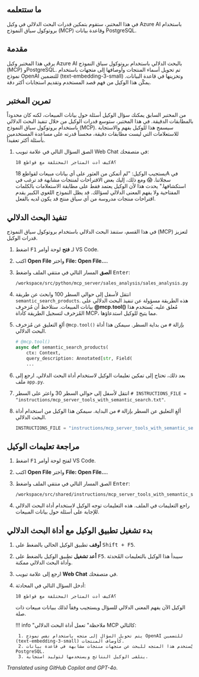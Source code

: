 ## ما ستتعلمه

في هذا المختبر، ستقوم بتمكين قدرات البحث الدلالي في وكيل Azure AI باستخدام بروتوكول سياق النموذج (MCP) وقاعدة بيانات PostgreSQL.

## مقدمة

يرقي هذا المختبر وكيل Azure AI بالبحث الدلالي باستخدام بروتوكول سياق النموذج (MCP) وPostgreSQL. تم تحويل أسماء المنتجات وأوصافها إلى متجهات باستخدام نموذج OpenAI للتضمين (text-embedding-3-small) وتخزينها في قاعدة البيانات. يمكّن هذا الوكيل من فهم قصد المستخدم وتقديم استجابات أكثر دقة.

## تمرين المختبر

من المختبر السابق يمكنك سؤال الوكيل أسئلة حول بيانات المبيعات، لكنه كان محدوداً بالمطابقات الدقيقة. في هذا المختبر، ستوسع قدرات الوكيل من خلال تنفيذ البحث الدلالي باستخدام بروتوكول سياق النموذج (MCP). سيسمح هذا للوكيل بفهم والاستجابة للاستعلامات التي ليست مطابقات دقيقة، محسناً قدرته على مساعدة المستخدمين بأسئلة أكثر تعقيداً.

1. الصق السؤال التالي في علامة تبويب Web Chat في متصفحك:

    ```text
    كيف أدت المتاجر المختلفة مع قواطع 18A؟
    ```

    يستجيب الوكيل: "لم أتمكن من العثور على أي بيانات مبيعات لقواطع 18A في سجلاتنا. 😱 ومع ذلك، إليك بعض الاقتراحات لمنتجات مشابهة قد ترغب في استكشافها." يحدث هذا لأن الوكيل يعتمد فقط على مطابقة الاستعلامات بالكلمات المفتاحية ولا يفهم المعنى الدلالي لسؤالك. قد يظل النموذج اللغوي الكبير يقدم اقتراحات منتجات مدروسة من أي سياق منتج قد يكون لديه بالفعل.

## تنفيذ البحث الدلالي

في هذا القسم، ستنفذ البحث الدلالي باستخدام بروتوكول سياق النموذج (MCP) لتعزيز قدرات الوكيل.

1. اضغط <kbd>F1</kbd> لـ **فتح** لوحة أوامر VS Code.
2. اكتب **Open File** واختر **File: Open File...**.
3. **الصق** المسار التالي في منتقي الملف واضغط <kbd>Enter</kbd>:

    ```text
    /workspace/src/python/mcp_server/sales_analysis/sales_analysis.py
    ```

4. انتقل لأسفل إلى حوالي السطر 100 وابحث عن طريقة `semantic_search_products`. هذه الطريقة مسؤولة عن تنفيذ البحث الدلالي على بيانات المبيعات. ستلاحظ أن مُزخرف **@mcp.tool()** مُعلق عليه. يُستخدم هذا المُزخرف لتسجيل الطريقة كأداة MCP، مما يتيح للوكيل استدعاؤها.

5. ألغِ التعليق عن مُزخرف `@mcp.tool()` بإزالة `#` من بداية السطر. سيمكن هذا أداة البحث الدلالي.

    ```python
    # @mcp.tool()
    async def semantic_search_products(
        ctx: Context,
        query_description: Annotated[str, Field(
        ...
    ```

6. بعد ذلك، تحتاج إلى تمكين تعليمات الوكيل لاستخدام أداة البحث الدلالي. ارجع إلى ملف `app.py`.
7. انتقل لأسفل إلى حوالي السطر 30 واعثر على السطر `# INSTRUCTIONS_FILE = "instructions/mcp_server_tools_with_semantic_search.txt"`.
8. ألغِ التعليق عن السطر بإزالة `#` من البداية. سيمكن هذا الوكيل من استخدام أداة البحث الدلالي.

    ```python
    INSTRUCTIONS_FILE = "instructions/mcp_server_tools_with_semantic_search.txt"
    ```

## مراجعة تعليمات الوكيل

1. اضغط <kbd>F1</kbd> لفتح لوحة أوامر VS Code.
2. اكتب **Open File** واختر **File: Open File...**.
3. الصق المسار التالي في منتقي الملف واضغط <kbd>Enter</kbd>:

    ```text
    /workspace/src/shared/instructions/mcp_server_tools_with_semantic_search.txt
    ```

4. راجع التعليمات في الملف. هذه التعليمات توجه الوكيل لاستخدام أداة البحث الدلالي للإجابة على أسئلة حول بيانات المبيعات.

## بدء تشغيل تطبيق الوكيل مع أداة البحث الدلالي

1. **أوقف** تطبيق الوكيل الحالي بالضغط على <kbd>Shift + F5</kbd>.
2. **أعد تشغيل** تطبيق الوكيل بالضغط على <kbd>F5</kbd>. سيبدأ هذا الوكيل بالتعليمات المُحدثة وأداة البحث الدلالي ممكنة.
3. ارجع إلى علامة تبويب **Web Chat** في متصفحك.
4. أدخل السؤال التالي في المحادثة:

    ```text
    كيف أدت المتاجر المختلفة مع قواطع 18A؟
    ```

    الوكيل الآن يفهم المعنى الدلالي للسؤال ويستجيب وفقاً لذلك ببيانات مبيعات ذات صلة.

    !!! info "ملاحظة"
        تعمل أداة البحث الدلالي MCP كالتالي:

        1. يتم تحويل السؤال إلى متجه باستخدام نفس نموذج OpenAI للتضمين (text-embedding-3-small) كأوصاف المنتجات.
        2. يُستخدم هذا المتجه للبحث عن متجهات منتجات مشابهة في قاعدة بيانات PostgreSQL.
        3. يتلقى الوكيل النتائج ويستخدمها لتوليد استجابة.

*Translated using GitHub Copilot and GPT-4o.*
